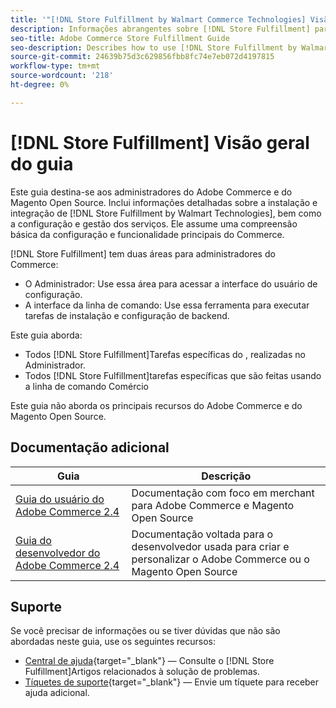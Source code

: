 ```yaml
---
title: '"[!DNL Store Fulfillment by Walmart Commerce Technologies] Visão geral do guia"'
description: Informações abrangentes sobre [!DNL Store Fulfillment] para administradores Adobe Commerce e Magento Open Source, incluindo instalação e integração
seo-title: Adobe Commerce Store Fulfillment Guide
seo-description: Describes how to use [!DNL Store Fulfillment by Walmart Technologies] services with Adobe Commerce or Magento Open Source.
source-git-commit: 24639b75d3c629856fbb8fc74e7eb072d4197815
workflow-type: tm+mt
source-wordcount: '218'
ht-degree: 0%

---
```


# [!DNL Store Fulfillment] Visão geral do guia

Este guia destina-se aos administradores do Adobe Commerce e do Magento Open Source. Inclui informações detalhadas sobre a instalação e integração de [!DNL Store Fulfillment by Walmart Technologies], bem como a configuração e gestão dos serviços. Ele assume uma compreensão básica da configuração e funcionalidade principais do Commerce.

[!DNL Store Fulfillment] tem duas áreas para administradores do Commerce:

* O Administrador: Use essa área para acessar a interface do usuário de configuração.
* A interface da linha de comando: Use essa ferramenta para executar tarefas de instalação e configuração de backend.

Este guia aborda:

* Todos [!DNL Store Fulfillment]Tarefas específicas do , realizadas no Administrador.
* Todos [!DNL Store Fulfillment]tarefas específicas que são feitas usando a linha de comando Comércio

Este guia não aborda os principais recursos do Adobe Commerce e do Magento Open Source.

## Documentação adicional

| Guia | Descrição |
|-----------------------------------------------------------------------|---------------------------------------------------------------------------------------------------|
| [Guia do usuário do Adobe Commerce 2.4](https://docs.magento.com/user-guide/) | Documentação com foco em merchant para Adobe Commerce e Magento Open Source |
| [Guia do desenvolvedor do Adobe Commerce 2.4](https://devdocs.magento.com/) | Documentação voltada para o desenvolvedor usada para criar e personalizar o Adobe Commerce ou o Magento Open Source |

## Suporte

Se você precisar de informações ou se tiver dúvidas que não são abordadas neste guia, use os seguintes recursos:

* [Central de ajuda](https://support.magento.com/hc/en-us){target=&quot;_blank&quot;} — Consulte o [!DNL Store Fulfillment]Artigos relacionados à solução de problemas.
* [Tíquetes de suporte](https://support.magento.com/hc/en-us/articles/360000913794#submit-ticket){target=&quot;_blank&quot;} — Envie um tíquete para receber ajuda adicional.
